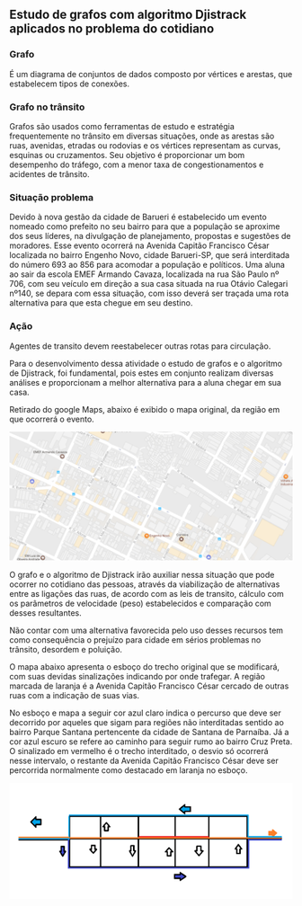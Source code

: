 ## Estudo de grafos com algoritmo Djistrack aplicados no problema do cotidiano ##

### Grafo ###

É um diagrama de conjuntos de dados composto por vértices e arestas, que estabelecem tipos de conexões.

### Grafo no trânsito ###

Grafos são usados como ferramentas de estudo e estratégia frequentemente no trânsito em diversas situações, onde as arestas são ruas, avenidas, etradas ou rodovias e os vértices representam as curvas, esquinas ou cruzamentos. Seu objetivo é proporcionar um bom desempenho do tráfego, com a menor taxa de congestionamentos e acidentes de trânsito.

### Situação problema ###

Devido à nova gestão da cidade de Barueri é estabelecido um evento nomeado como prefeito no seu bairro para que a população se aproxime dos seus líderes, na divulgação de planejamento, propostas e sugestões de moradores. Esse evento ocorrerá na Avenida Capitão Francisco César localizada no bairro Engenho Novo, cidade Barueri-SP, que será interditada do número 693 ao 856 para acomodar a população e políticos. Uma aluna ao sair da escola EMEF Armando Cavaza, localizada na rua São Paulo nº 706, com seu veículo em direção a sua casa situada na rua Otávio Calegari nº140, se depara com essa situação, com isso deverá ser traçada uma rota alternativa para que esta chegue em seu destino.

### Ação ###

Agentes de transito devem reestabelecer outras rotas para circulação. 

Para o desenvolvimento dessa atividade o estudo de grafos e o algoritmo de Djistrack, foi fundamental, pois estes em conjunto realizam diversas análises e proporcionam a melhor alternativa para a aluna chegar em sua casa.

Retirado do google Maps, abaixo é exibido o mapa original, da região em que ocorrerá o evento.

![picture alt](https://github.com/GabrielOliveira01/Trabalho-de-grafos/blob/master/1.png)

O grafo e o algoritmo de Djistrack irão auxiliar nessa situação que pode ocorrer no cotidiano das pessoas, através da viabilização de alternativas entre as ligações das ruas, de acordo com as leis de transito, cálculo com os parâmetros de velocidade (peso) estabelecidos e comparação com desses resultantes.

Não contar com uma alternativa favorecida pelo uso desses recursos tem como consequência o prejuízo para cidade em sérios problemas no trânsito, desordem e poluição.

O mapa abaixo apresenta o esboço do trecho original que se modificará, com suas devidas sinalizações indicando por onde trafegar. A região marcada de laranja é a Avenida Capitão Francisco César cercado de outras ruas com a indicação de suas vias.

No esboço e mapa a seguir cor azul claro indica o percurso que deve ser decorrido por aqueles que sigam para regiões não interditadas sentido ao bairro Parque Santana pertencente da cidade de Santana de Parnaíba. Já a cor azul escuro se refere ao caminho para seguir rumo ao bairro Cruz Preta. O sinalizado em vermelho é o trecho interditado, o desvio só ocorrerá nesse intervalo, o restante da Avenida Capitão Francisco César deve ser percorrida normalmente como destacado em laranja no esboço. 

![picture alt](https://github.com/GabrielOliveira01/Trabalho-de-grafos/blob/master/Esboco.png)
